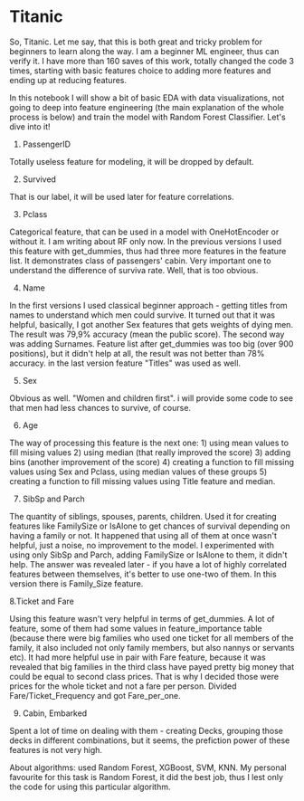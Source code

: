 # Titanic


So, Titanic. Let me say, that this is both great and tricky problem for beginners to learn along the way. I am a beginner ML engineer, thus can verify it. I have more than 160 saves of this work, totally changed the code 3 times, starting with basic features choice to adding more features and ending up at reducing features.

In this notebook I will show a bit of basic EDA with data visualizations, not going to deep into feature engineering (the main explanation of the whole process is below) and train the model with Random Forest Classifier. Let's dive into it!

1. PassengerID

Totally useless feature for modeling, it will be dropped by default.

2. Survived

That is our label, it will be used later for feature correlations.

3. Pclass

Categorical feature, that can be used in a model with OneHotEncoder or without it. I am writing about RF only now. In the previous versions I used this feature with get_dummies, thus had three more features in the feature list. It demonstrates class of passengers' cabin. Very important one to understand the difference of surviva rate. Well, that is too obvious.

4. Name

In the first versions I used classical beginner approach - getting titles from names to understand which men could survive. It turned out that it was helpful, basically, I got another Sex features that gets weights of dying men. The result was 79,9% accuracy (mean the public score). The second way was adding Surnames. Feature list after get_dummies was too big (over 900 positions), but it didn't help at all, the result was not better than 78% accuracy. in the last version feature "Titles" was used as well.

5. Sex

Obvious as well. "Women and children first". i will provide some code to see that men had less chances to survive, of course.

6. Age

The way of processing this feature is the next one: 1) using mean values to fill mising values 2) using median (that really improved the score) 3) adding bins (another improvement of the score) 4) creating a function to fill missing values using Sex and Pclass, using median values of these groups 5) creating a function to fill missing values using Title feature and median.

7. SibSp and Parch

The quantity of siblings, spouses, parents, children. Used it for creating features like FamilySize or IsAlone to get chances of survival depending on having a family or not. It happened that using all of them at once wasn't helpful, just a noise, no improvement to the model. I experimented with using only SibSp and Parch, adding FamilySize or IsAlone to them, it didn't help. The answer was revealed later - if you have a lot of highly correlated features between themselves, it's better to use one-two of them. In this version there is Family_Size feature.

8.Ticket and Fare

Using this feature wasn't very helpful in terms of get_dummies. A lot of feature, some of them had some values in feature_importance table (because there were big families who used one ticket for all members of the family, it also included not only family members, but also nannys or servants etc). It had more helpful use in pair with Fare feature, because it was revealed that big families in the third class have payed pretty big money that could be equal to second class prices. That is why I decided those were prices for the whole ticket and not a fare per person. Divided Fare/Ticket_Frequency and got Fare_per_one.

9. Cabin, Embarked

Spent a lot of time on dealing with them - creating Decks, grouping those decks in different combinations, but it seems, the prefiction power of these features is not very high.

About algorithms: used Random Forest, XGBoost, SVM, KNN. My personal favourite for this task is Random Forest, it did the best job, thus I lest only the code for using this particular algorithm.
